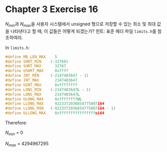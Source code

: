 # Chapter 3 Exercise 16

$N_{min}$과 $N_{max}$을 사용자 시스템에서 unsigned 형으로 저장할 수 있는 최소 및 최대 값을 나타낸다고 할 때, 이 값들은 어떻게 되겠는가? 힌트: 표준 헤더 파일 `limits.h`를 참조하여라.


In `limits.h`:

```c
#define MB_LEN_MAX    5
#define SHRT_MIN    (-32768)
#define SHRT_MAX      32767
#define USHRT_MAX     0xffff
#define INT_MIN     (-2147483647 - 1)
#define INT_MAX       2147483647
#define UINT_MAX      0xffffffff
#define LONG_MIN    (-2147483647L - 1)
#define LONG_MAX      2147483647L
#define ULONG_MAX     0xffffffffUL
#define LLONG_MAX     9223372036854775807i64
#define LLONG_MIN   (-9223372036854775807i64 - 1)
#define ULLONG_MAX    0xffffffffffffffffui64
```

Therefore:

$N_{min}$ = 0

$N_{max}$ = 4294967295
